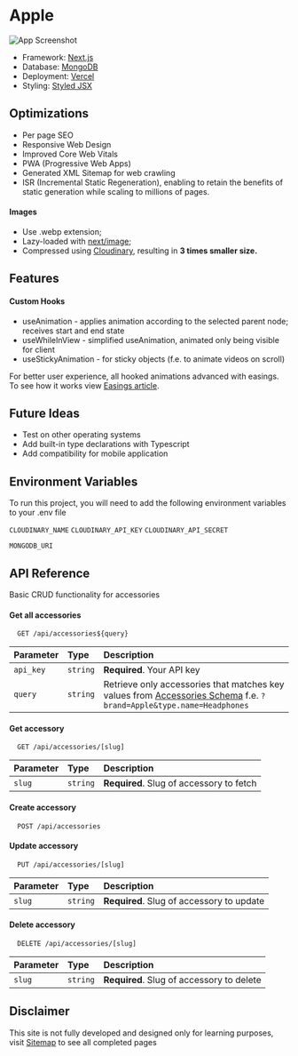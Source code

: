 
# Apple
![App Screenshot](https://res.cloudinary.com/daniilrobnikov/image/upload/v1657444688/apple/Apple_Accessories_Screenshot_io91xw.png/468x300?text=App+Screenshot)

 - Framework: [Next.js](https://nextjs.org/)
 - Database: [MongoDB](https://www.mongodb.com/)
 - Deployment: [Vercel](https://vercel.com/)
 - Styling: [Styled JSX](https://github.com/vercel/styled-jsx)
 
## Optimizations
 - Per page SEO
 - Responsive Web Design
 - Improved Core Web Vitals
 - PWA (Progressive Web Apps)
 - Generated XML Sitemap for web crawling
 - ISR (Incremental Static Regeneration), enabling to retain the benefits of static generation while scaling to millions of pages.
#### Images
 - Use .webp extension;
 - Lazy-loaded with [next/image](https://nextjs.org/docs/basic-features/image-optimization);
 - Compressed using [Cloudinary](https://cloudinary.com/documentation/node_image_and_video_upload), resulting in **3 times smaller size.**
## Features

#### Custom Hooks
 - useAnimation - applies animation according to the selected parent node; receives start and end state
 - useWhileInView - simplified useAnimation, animated only being visible for client
 - useStickyAnimation - for sticky objects (f.e. to animate videos on scroll)

For better user experience, all hooked animations advanced with easings. To see how it works view [Easings article](https://easings.net/#).


## Future Ideas
 - Test on other operating systems
 - Add built-in type declarations with Typescript
 - Add compatibility for mobile application
 
## Environment Variables

To run this project, you will need to add the following environment variables to your .env file

`CLOUDINARY_NAME`
`CLOUDINARY_API_KEY`
`CLOUDINARY_API_SECRET`

`MONGODB_URI`
## API Reference

Basic CRUD functionality for accessories

#### Get all accessories

```http
  GET /api/accessories${query}
```

| Parameter | Type     | Description                |
| :-------- | :------- | :------------------------- |
| `api_key` | `string` | **Required**. Your API key |
| `query`   | `string` | Retrieve only accessories that matches key values from [Accessories Schema](https://github.com/daniilrobnikov/apple/blob/main/mongodb/models/Accessory.js) f.e. `?brand=Apple&type.name=Headphones` |

#### Get accessory

```http
  GET /api/accessories/[slug]
```

| Parameter | Type     | Description                       |
| :-------- | :------- | :-------------------------------- |
| `slug`    | `string` | **Required**. Slug of accessory to fetch |

#### Create accessory

```http
  POST /api/accessories
```

#### Update accessory

```http
  PUT /api/accessories/[slug]
```

| Parameter | Type     | Description                       |
| :-------- | :------- | :-------------------------------- |
| `slug`    | `string` | **Required**. Slug of accessory to update |

#### Delete accessory

```http
  DELETE /api/accessories/[slug]
```

| Parameter | Type     | Description                       |
| :-------- | :------- | :-------------------------------- |
| `slug`    | `string` | **Required**. Slug of accessory to delete |


## Disclaimer

This site is not fully developed and designed only for learning purposes, visit [Sitemap](https://nextjs.org) to see all completed pages 
